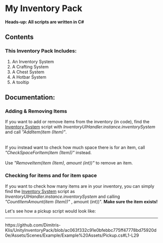 <h1>My Inventory Pack</h1>
<b>Heads-up: All scripts are written in C#</b>
<h2>Contents</h2>
<h3>This Inventory Pack Includes:</h3>
<ol>
  <li>An Inventory System</li>
  <li>A Crafting System</li>
  <li>A Chest System</li>
  <li>A Hotbar System</li>
  <li>A tooltip</li>
</ol>
<h2>Documentation:</h2>
<h3>Adding & Removing Items</h3>
<p>
  If you want to add or remove items from the inventory (in code), find the <u>Inventory System</u>
  script with <em>InventoryUIHandler.instance.inventorySystem</em> and call <em>"AddItem(item (Item)"</em>.<br>
  <br><br>
  If you instead want to check how much space there is for an item, call <em>"CheckSpaceForItem(item (Item))"</em> instead.
  <br><br>
  Use <em>"RemoveItem(item (Item), amount (int))"</em> to remove an item.
</p>
<h3>Checking for items and for item space</h3>
<p>
  If you want to check how many items are in your inventory, you can simply find the <u>Inventory System</u>
  script as <em>InventoryUIHandler.instance.inventorySystem</em> and calling <em>"CountItemAmount(item (Item))"</em> , amount (int))"</em>. <b>Make sure the item exists!</b>
</p>
Let's see how a pickup script would look like:
<hr>
https://github.com/Dimitris-Klis/UnityInventoryPack/blob/ac063f332c91e0bfebbc775ff47778bd75920d0e/Assets/Scenes/Example/Example%20Assets/Pickup.cs#L1-L29
